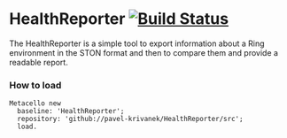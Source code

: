 # HealthReporter [![Build Status](https://travis-ci.org/pavel-krivanek/HealthReporter.svg?branch=master)](https://travis-ci.org/pavel-krivanek/HealthReporter)
The HealthReporter is a simple tool to export information about a Ring environment in the STON format and then to compare them and provide a readable report.

### How to load

```
Metacello new
  baseline: 'HealthReporter';
  repository: 'github://pavel-krivanek/HealthReporter/src';
  load.
```